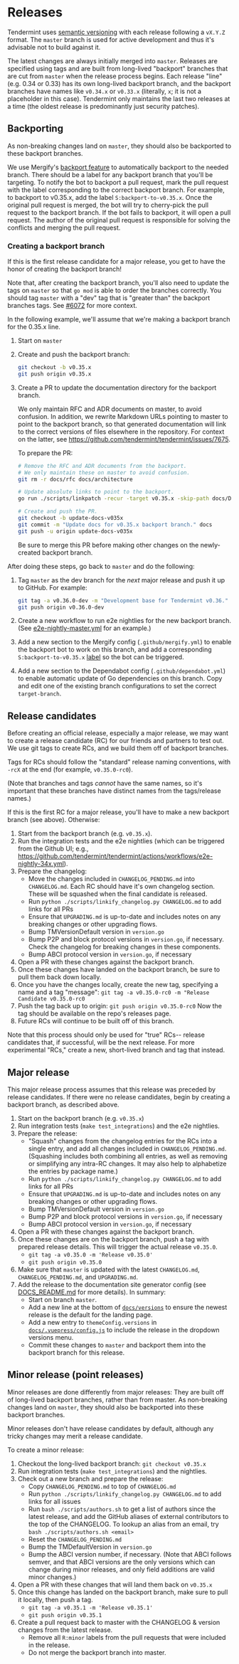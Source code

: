 # Releases

Tendermint uses [semantic versioning](https://semver.org/) with each release following
a `vX.Y.Z` format. The `master` branch is used for active development and thus it's
advisable not to build against it.

The latest changes are always initially merged into `master`.
Releases are specified using tags and are built from long-lived "backport" branches
that are cut from `master` when the release process begins.
Each release "line" (e.g. 0.34 or 0.33) has its own long-lived backport branch,
and the backport branches have names like `v0.34.x` or `v0.33.x`
(literally, `x`; it is not a placeholder in this case). Tendermint only
maintains the last two releases at a time (the oldest release is predominantly
just security patches).

## Backporting

As non-breaking changes land on `master`, they should also be backported
to these backport branches.

We use Mergify's [backport feature](https://mergify.io/features/backports) to automatically backport
to the needed branch. There should be a label for any backport branch that you'll be targeting.
To notify the bot to backport a pull request, mark the pull request with the label corresponding
to the correct backport branch. For example, to backport to v0.35.x, add the label `S:backport-to-v0.35.x`.
Once the original pull request is merged, the bot will try to cherry-pick the pull request
to the backport branch. If the bot fails to backport, it will open a pull request.
The author of the original pull request is responsible for solving the conflicts and
merging the pull request.

### Creating a backport branch

If this is the first release candidate for a major release, you get to have the
honor of creating the backport branch!

Note that, after creating the backport branch, you'll also need to update the
tags on `master` so that `go mod` is able to order the branches correctly. You
should tag `master` with a "dev" tag that is "greater than" the backport
branches tags. See [#6072](https://github.com/tendermint/tendermint/pull/6072)
for more context.

In the following example, we'll assume that we're making a backport branch for
the 0.35.x line.

1. Start on `master`

2. Create and push the backport branch:
   ```sh
   git checkout -b v0.35.x
   git push origin v0.35.x
   ```

3. Create a PR to update the documentation directory for the backport branch.

   We only maintain RFC and ADR documents on master, to avoid confusion.
   In addition, we rewrite Markdown URLs pointing to master to point to the
   backport branch, so that generated documentation will link to the correct
   versions of files elsewhere in the repository. For context on the latter,
   see https://github.com/tendermint/tendermint/issues/7675.

   To prepare the PR:
   ```sh
   # Remove the RFC and ADR documents from the backport.
   # We only maintain these on master to avoid confusion.
   git rm -r docs/rfc docs/architecture

   # Update absolute links to point to the backport.
   go run ./scripts/linkpatch -recur -target v0.35.x -skip-path docs/DOCS_README.md,docs/README.md docs

   # Create and push the PR.
   git checkout -b update-docs-v035x
   git commit -m "Update docs for v0.35.x backport branch." docs
   git push -u origin update-docs-v035x
   ```

   Be sure to merge this PR before making other changes on the newly-created
   backport branch.

After doing these steps, go back to `master` and do the following:

1. Tag `master` as the dev branch for the _next_ major release and push it up to GitHub.
   For example:
   ```sh
   git tag -a v0.36.0-dev -m "Development base for Tendermint v0.36."
   git push origin v0.36.0-dev
   ```

2. Create a new workflow to run e2e nightlies for the new backport branch.
   (See [e2e-nightly-master.yml][e2e] for an example.)

3. Add a new section to the Mergify config (`.github/mergify.yml`) to enable the
   backport bot to work on this branch, and add a corresponding `S:backport-to-v0.35.x`
   [label](https://github.com/tendermint/tendermint/labels) so the bot can be triggered.

4. Add a new section to the Dependabot config (`.github/dependabot.yml`) to
   enable automatic update of Go dependencies on this branch. Copy and edit one
   of the existing branch configurations to set the correct `target-branch`.

[e2e]: https://github.com/tendermint/tendermint/blob/master/.github/workflows/e2e-nightly-master.yml

## Release candidates

Before creating an official release, especially a major release, we may want to create a
release candidate (RC) for our friends and partners to test out. We use git tags to
create RCs, and we build them off of backport branches.

Tags for RCs should follow the "standard" release naming conventions, with `-rcX` at the end
(for example, `v0.35.0-rc0`).

(Note that branches and tags _cannot_ have the same names, so it's important that these branches
have distinct names from the tags/release names.)

If this is the first RC for a major release, you'll have to make a new backport branch (see above).
Otherwise:

1. Start from the backport branch (e.g. `v0.35.x`).
2. Run the integration tests and the e2e nightlies
   (which can be triggered from the Github UI;
   e.g., https://github.com/tendermint/tendermint/actions/workflows/e2e-nightly-34x.yml).
3. Prepare the changelog:
   - Move the changes included in `CHANGELOG_PENDING.md` into `CHANGELOG.md`. Each RC should have
     it's own changelog section. These will be squashed when the final candidate is released.
   - Run `python ./scripts/linkify_changelog.py CHANGELOG.md` to add links for
     all PRs
   - Ensure that `UPGRADING.md` is up-to-date and includes notes on any breaking changes
      or other upgrading flows.
   - Bump TMVersionDefault version in  `version.go`
   - Bump P2P and block protocol versions in  `version.go`, if necessary.
     Check the changelog for breaking changes in these components.
   - Bump ABCI protocol version in `version.go`, if necessary
4. Open a PR with these changes against the backport branch.
5. Once these changes have landed on the backport branch, be sure to pull them back down locally.
6. Once you have the changes locally, create the new tag, specifying a name and a tag "message":
   `git tag -a v0.35.0-rc0 -m "Release Candidate v0.35.0-rc0`
7. Push the tag back up to origin:
   `git push origin v0.35.0-rc0`
   Now the tag should be available on the repo's releases page.
8. Future RCs will continue to be built off of this branch.

Note that this process should only be used for "true" RCs--
release candidates that, if successful, will be the next release.
For more experimental "RCs," create a new, short-lived branch and tag that instead.

## Major release

This major release process assumes that this release was preceded by release candidates.
If there were no release candidates, begin by creating a backport branch, as described above.

1. Start on the backport branch (e.g. `v0.35.x`)
2. Run integration tests (`make test_integrations`) and the e2e nightlies.
3. Prepare the release:
   - "Squash" changes from the changelog entries for the RCs into a single entry,
      and add all changes included in `CHANGELOG_PENDING.md`.
      (Squashing includes both combining all entries, as well as removing or simplifying
      any intra-RC changes. It may also help to alphabetize the entries by package name.)
   - Run `python ./scripts/linkify_changelog.py CHANGELOG.md` to add links for
     all PRs
   - Ensure that `UPGRADING.md` is up-to-date and includes notes on any breaking changes
      or other upgrading flows.
   - Bump TMVersionDefault version in  `version.go`
   - Bump P2P and block protocol versions in  `version.go`, if necessary
   - Bump ABCI protocol version in `version.go`, if necessary
4. Open a PR with these changes against the backport branch.
5. Once these changes are on the backport branch, push a tag with prepared release details.
   This will trigger the actual release `v0.35.0`.
   - `git tag -a v0.35.0 -m 'Release v0.35.0'`
   - `git push origin v0.35.0`
6. Make sure that `master` is updated with the latest `CHANGELOG.md`, `CHANGELOG_PENDING.md`, and `UPGRADING.md`.
7. Add the release to the documentation site generator config (see
   [DOCS_README.md](./docs/DOCS_README.md) for more details). In summary:
   - Start on branch `master`.
   - Add a new line at the bottom of [`docs/versions`](./docs/versions) to
     ensure the newest release is the default for the landing page.
   - Add a new entry to `themeConfig.versions` in
     [`docs/.vuepress/config.js`](./docs/.vuepress/config.js) to include the
	 release in the dropdown versions menu.
   - Commit these changes to `master` and backport them into the backport
     branch for this release.

## Minor release (point releases)

Minor releases are done differently from major releases: They are built off of
long-lived backport branches, rather than from master.  As non-breaking changes
land on `master`, they should also be backported into these backport branches.

Minor releases don't have release candidates by default, although any tricky
changes may merit a release candidate.

To create a minor release:

1. Checkout the long-lived backport branch: `git checkout v0.35.x`
2. Run integration tests (`make test_integrations`) and the nightlies.
3. Check out a new branch and prepare the release:
   - Copy `CHANGELOG_PENDING.md` to top of `CHANGELOG.md`
   - Run `python ./scripts/linkify_changelog.py CHANGELOG.md` to add links for all issues
   - Run `bash ./scripts/authors.sh` to get a list of authors since the latest release, and add the GitHub aliases of external contributors to the top of the CHANGELOG. To lookup an alias from an email, try `bash ./scripts/authors.sh <email>`
   - Reset the `CHANGELOG_PENDING.md`
   - Bump the TMDefaultVersion in `version.go`
   - Bump the ABCI version number, if necessary.
     (Note that ABCI follows semver, and that ABCI versions are the only versions
     which can change during minor releases, and only field additions are valid minor changes.)
4. Open a PR with these changes that will land them back on `v0.35.x`
5. Once this change has landed on the backport branch, make sure to pull it locally, then push a tag.
   - `git tag -a v0.35.1 -m 'Release v0.35.1'`
   - `git push origin v0.35.1`
6. Create a pull request back to master with the CHANGELOG & version changes from the latest release.
   - Remove all `R:minor` labels from the pull requests that were included in the release.
   - Do not merge the backport branch into master.
